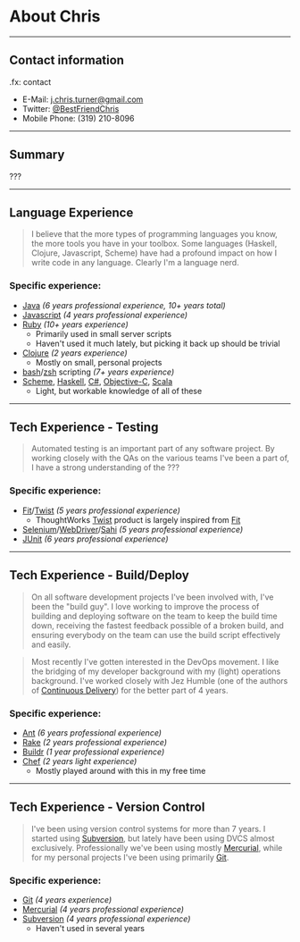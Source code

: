 # About Chris

---

## Contact information
.fx: contact

* E-Mail: <j.chris.turner@gmail.com>
* Twitter: [@BestFriendChris][twitter]
* Mobile Phone: (319) 210-8096

[twitter]: http://twitter.com/BestFriendChris

---

## Summary

???


---

## Language Experience

> I believe that the more types of programming languages you know, the more tools you
> have in your toolbox. Some languages (Haskell, Clojure, Javascript, Scheme) have had a
> profound impact on how I write code in any language. Clearly I'm a language nerd.

### Specific experience:

* [Java][] _(6 years professional experience, 10+ years total)_
* [Javascript][js] _(4 years professional experience)_
* [Ruby][rb] _(10+ years experience)_
    * Primarily used in small server scripts
    * Haven't used it much lately, but picking it back up should be trivial
* [Clojure][clj] _(2 years experience)_
    * Mostly on small, personal projects
* [bash][]/[zsh][] scripting _(7+ years experience)_
* [Scheme][], [Haskell][], [C#][], [Objective-C][], [Scala][]
    * Light, but workable knowledge of all of these

[java]: ???
[js]: ???
[rb]: ???
[clj]: http://clojure.org
[bash]: ???
[zsh]: ???
[Scheme]: ???
[Haskell]: ???
[C#]: ???
[Objective-C]: ???
[Scala]: ???

---

## Tech Experience - Testing

> Automated testing is an important part of any software project. By working closely
> with the QAs on the various teams I've been a part of, I have a strong understanding
> of the ???

### Specific experience:

* [Fit][]/[Twist][] _(5 years professional experience)_
    * ThoughtWorks [Twist][] product is largely inspired from [Fit][]
* [Selenium][sel]/[WebDriver][wd]/[Sahi][sahi] _(5 years professional experience)_
* [JUnit][junit] _(6 years professional experience)_

[fit]: ???
[twist]: http://www.thoughtworks-studios.com/twist
[sel]: ???
[wd]: ???
[sahi]: ???
[junit]: ???

---

## Tech Experience - Build/Deploy

> On all software development projects I've been involved with, I've been the "build guy".
> I love working to improve the process of building and deploying software on the team
> to keep the build time down, receiving the fastest feedback possible of a broken build, and
> ensuring everybody on the team can use the build script effectively and easily.

> Most recently I've gotten interested in the DevOps movement. I like the bridging of
> my developer background with my (light) operations background. I've worked closely with
> Jez Humble (one of the authors of [Continuous Delivery][cdbook]) for the better part
> of 4 years.

### Specific experience:

* [Ant][ant] _(6 years professional experience)_
* [Rake][rake] _(2 years professional experience)_
* [Buildr][buildr] _(1 year professional experience)_
* [Chef][chef] _(2 years light experience)_
    * Mostly played around with this in my free time

[cdbook]: ???
[ant]: ???
[rake]: ???
[buildr]: ???
[chef]: ???

---

## Tech Experience - Version Control

> I've been using version control systems for more than 7 years. I started using
> [Subversion][svn], but lately have been using DVCS almost exclusively. Professionally
> we've been using mostly [Mercurial][hg], while for my personal projects I've been
> using primarily [Git][].

### Specific experience:

* [Git][] _(4 years experience)_
* [Mercurial][hg] _(4 years professional experience)_
* [Subversion][svn] _(4 years professional experience)_
    * Haven't used in several years

[git]: ???
[hg]: ???
[svn]: ???
